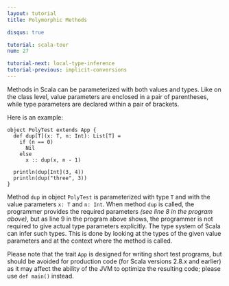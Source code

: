 ```yaml
---
layout: tutorial
title: Polymorphic Methods

disqus: true

tutorial: scala-tour
num: 27

tutorial-next: local-type-inference
tutorial-previous: implicit-conversions
---
```


Methods in Scala can be parameterized with both values and types. Like on the class level, value parameters are enclosed in a pair of parentheses, while type parameters are declared within a pair of brackets.

Here is an example:

    object PolyTest extends App {
      def dup[T](x: T, n: Int): List[T] =
        if (n == 0)
          Nil
        else
          x :: dup(x, n - 1)

      println(dup[Int](3, 4))
      println(dup("three", 3))
    }

Method `dup` in object `PolyTest` is parameterized with type `T` and with the value parameters `x: T` and `n: Int`. When method `dup` is called, the programmer provides the required parameters _(see line 8 in the program above)_, but as line 9 in the program above shows, the programmer is not required to give actual type parameters explicitly. The type system of Scala can infer such types. This is done by looking at the types of the given value parameters and at the context where the method is called.

Please note that the trait `App` is designed for writing short test programs, but should be avoided for production code (for Scala versions 2.8.x and earlier) as it may affect the ability of the JVM to optimize the resulting code; please use `def main()` instead.
